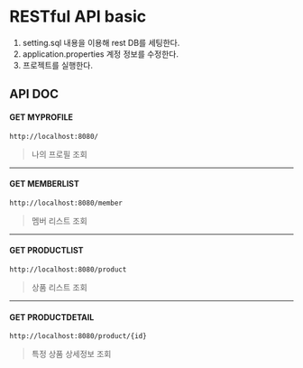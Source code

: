 # RESTful API basic
1. setting.sql 내용을 이용해 rest DB를 세팅한다.
2. application.properties 계정 정보를 수정한다.
3. 프로젝트를 실행한다.

## API DOC
#### GET MYPROFILE
`http://localhost:8080/`
> 나의 프로필 조회

---
#### GET MEMBERLIST 

`http://localhost:8080/member`
> 멤버 리스트 조회
---
#### GET PRODUCTLIST

`http://localhost:8080/product`
> 상품 리스트 조회
---
#### GET PRODUCTDETAIL

`http://localhost:8080/product/{id}`
> 특정 상품 상세정보 조회